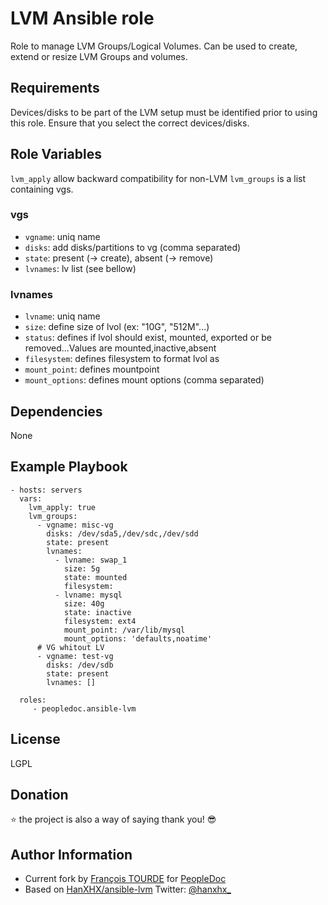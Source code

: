 LVM Ansible role
================

Role to manage LVM Groups/Logical Volumes. Can be used to create, extend or resize LVM Groups and volumes.

Requirements
------------

Devices/disks to be part of the LVM setup must be identified prior to using this role. Ensure that you select the correct devices/disks.

Role Variables
--------------

`lvm_apply` allow backward compatibility for non-LVM
`lvm_groups` is a list containing vgs.

### vgs

- `vgname`: uniq name
- `disks`: add disks/partitions to vg (comma separated)
- `state`: present (-> create), absent (-> remove)
- `lvnames`: lv list (see bellow)

### lvnames

- `lvname`: uniq name
- `size`: define size of lvol (ex: "10G", "512M"...)
- `status`: defines if lvol should exist, mounted, exported or be removed...Values are mounted,inactive,absent
- `filesystem`: defines filesystem to format lvol as
- `mount_point`: defines mountpoint
- `mount_options`: defines mount options (comma separated)

Dependencies
------------

None

Example Playbook
----------------

    - hosts: servers
      vars:
        lvm_apply: true
        lvm_groups:
          - vgname: misc-vg
            disks: /dev/sda5,/dev/sdc,/dev/sdd
            state: present
            lvnames:
              - lvname: swap_1
                size: 5g
                state: mounted
                filesystem:
              - lvname: mysql
                size: 40g
                state: inactive
                filesystem: ext4
                mount_point: /var/lib/mysql
                mount_options: 'defaults,noatime'
          # VG whitout LV
          - vgname: test-vg
            disks: /dev/sdb
            state: present
            lvnames: []

      roles:
         - peopledoc.ansible-lvm

License
-------

LGPL

Donation
--------

 :star: the project is also a way of saying thank you! :sunglasses:

Author Information
------------------

- Current fork by [François TOURDE](https://github.com/FrancoisT31) for [PeopleDoc](https://www.people-doc.com)
- Based on [HanXHX/ansible-lvm](https://github.com/HanXHX/ansible-lvm) Twitter: [@hanxhx_](https://twitter.com/hanxhx_)
